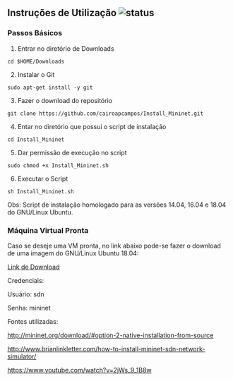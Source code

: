 

## Instruções de Utilização ![status](https://img.shields.io/readthedocs/pip.svg)

### Passos Básicos

1. Entrar no diretório de Downloads

`cd $HOME/Downloads`

2. Instalar o Git

`sudo apt-get install -y git`

3. Fazer o download do repositório

`git clone https://github.com/cairoapcampos/Install_Mininet.git`

4. Entar no diretório que possui o script de instalação

`cd Install_Mininet`

5. Dar permissão de execução no script

`sudo chmod +x Install_Mininet.sh`

6. Executar o Script

`sh Install_Mininet.sh`


Obs: Script de instalação homologado para as versões 14.04, 16.04 e 18.04 do GNU/Linux Ubuntu.

### Máquina Virtual Pronta 

Caso se deseje uma VM pronta, no link abaixo pode-se fazer o download de uma imagem do GNU/Linux Ubuntu 18.04:

 [Link de Download](https://mega.nz/#!6SpD3awL!VJsZ8q3Q_hvMAv4ZMD8tlQ0UuWu-AG3syebIq6b3wVM)

Credenciais:

Usuário: sdn

Senha: mininet


Fontes utilizadas:

http://mininet.org/download/#option-2-native-installation-from-source

http://www.brianlinkletter.com/how-to-install-mininet-sdn-network-simulator/

https://www.youtube.com/watch?v=2jWs_9_1B8w
